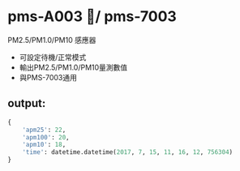 # pms-A003 / pms-7003
PM2.5/PM1.0/PM10 感應器

- 可設定待機/正常模式
- 輸出PM2.5/PM1.0/PM10量測數值
- 與PMS-7003通用

## output:
```python
{
    'apm25': 22,
    'apm100': 20,
    'apm10': 18,
    'time': datetime.datetime(2017, 7, 15, 11, 16, 12, 756304)
}
```